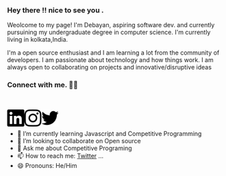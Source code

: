 ### Hey there !! nice to see you .  

Weolcome to my page!
I'm Debayan, aspiring software dev. and currently pursuining my undergraduate degree in computer science.
I'm currently living in kolkata,India.

I'm a open source enthusiast and I am learning a lot from the community of developers. I am passionate about technology and how things work.
I am always open to collaborating on projects and innovative/disruptive ideas


### Connect with me. 💬💬 
<br />

[<img align= 'left' alt="Debayan" width="40px" src="https://github.com/Phoenix-031/Phoenix-031/blob/main/linkedin.svg" />][linkedin]
[<img align= 'left' alt="Debayan" width="40px" src="https://github.com/Phoenix-031/Phoenix-031/blob/main/instagram.svg" />][instagram]
[<img align= 'left' alt="Debayan" width="40px" src="https://github.com/Phoenix-031/Phoenix-031/blob/main/twitter.svg" />][twitter]

<br />
<br />

- 🌱 I’m currently learning Javascript and Competitive Programming
- 👯 I’m looking to collaborate on Open source
- 💬 Ask me about Competitive Programing
- 📫 How to reach me: [Twitter](https://twitter.com/phoenix__31)  ...  
- 😄 Pronouns: He/Him



[instagram]:https://instagram.com/__anonymous___2002___
[twitter]:https://twitter.com/phoenix__31
[linkedin]:https://www.linkedin.com/in/debayan-pradhan-b138641b4/
      

